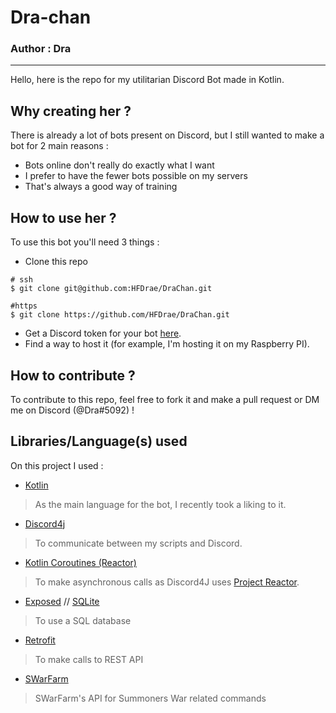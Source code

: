 # Dra-chan

### Author : Dra

---

Hello, here is the repo for my utilitarian Discord Bot made in Kotlin.

## Why creating her ?

There is already a lot of bots present on Discord, but I still wanted
to make a bot for 2 main reasons :

- Bots online don't really do exactly what I want
- I prefer to have the fewer bots possible on my servers
- That's always a good way of training

## How to use her ?

To use this bot you'll need 3 things :
- Clone this repo
```shell
# ssh
$ git clone git@github.com:HFDrae/DraChan.git

#https
$ git clone https://github.com/HFDrae/DraChan.git
```
- Get a Discord token for your bot [here](https://discord.com/developers/applications).
- Find a way to host it (for example, I'm hosting it on my Raspberry PI).

## How to contribute ?

To contribute to this repo, feel free to fork it and make a pull request or DM me on Discord (@Dra#5092) !

## Libraries/Language(s) used

On this project I used :
- [Kotlin](https://kotlinlang.org/)
> As the main language for the bot, I recently took a liking to it.
- [Discord4j](https://github.com/Discord4J/Discord4J)
> To communicate between my scripts and Discord.
- [Kotlin Coroutines (Reactor)](https://github.com/Kotlin/kotlinx.coroutines/tree/master/reactive/kotlinx-coroutines-reactor)
> To make asynchronous calls as Discord4J uses [Project Reactor](https://projectreactor.io/).
- [Exposed](https://github.com/JetBrains/Exposed) // [SQLite](https://sqlite.org/index.html)
> To use a SQL database
- [Retrofit](https://square.github.io/retrofit/)
> To make calls to REST API
- [SWarFarm](https://swarfarm.com/api/v2/)
> SWarFarm's API for Summoners War related commands